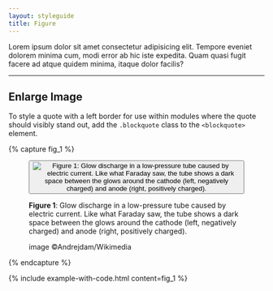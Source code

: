```yaml
---
layout: styleguide
title: Figure
---
```

				
Lorem ipsum dolor sit amet consectetur adipisicing elit. Tempore eveniet dolorem minima cum, modi error ab hic iste expedita. Quam quasi fugit facere ad atque quidem minima, itaque dolor facilis?

<hr class="margin-y-4" />

## Enlarge Image

To style a quote with a left border for use within modules where the quote should visibly stand out, add the `.blockquote` class to the `<blockquote>` element.

{% capture fig_1 %}

<div class="figure">
    <figure>
        <button 
            class="lightbox-button lightbox-button--icon"
			data-lightbox="image"
            data-lightbox-src="https://www.visionlearning.com/img/library/large_images/image_9574.jpg">
            <img
				src="https://www.visionlearning.com/img/library/large_images/image_9574.jpg" 
                alt="Figure 1: Glow discharge in a low-pressure tube caused by electric current. Like what Faraday saw, the tube shows a dark space between the glows around the cathode (left, negatively charged) and anode (right, positively charged)."
			/>
        </button>
        <figcaption>
            <p>
                <strong>Figure 1</strong>: Glow discharge in a low-pressure tube caused by electric current. Like what Faraday saw, the tube shows a dark space between the glows around the cathode (left, negatively charged) and anode (right, positively charged).
            </p>
            <span class="credit">image ©Andrejdam/Wikimedia</span>
        </figcaption>
    </figure>
</div>


{% endcapture %}

{% include example-with-code.html content=fig_1 %}
